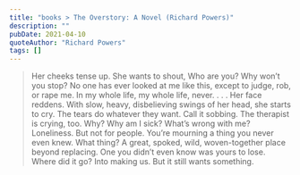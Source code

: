 ```yaml
---
title: "books > The Overstory: A Novel (Richard Powers)"
description: ""
pubDate: 2021-04-10
quoteAuthor: "Richard Powers"
tags: []
---
```


> Her cheeks tense up. She wants to shout, Who are you? Why won’t you stop? No one has ever looked at me like this, except to judge, rob, or rape me. In my whole life, my whole life, never. . . . Her face reddens. With slow, heavy, disbelieving swings of her head, she starts to cry. The tears do whatever they want. Call it sobbing. The therapist is crying, too. Why? Why am I sick? What’s wrong with me? Loneliness. But not for people. You’re mourning a thing you never even knew. What thing? A great, spoked, wild, woven-together place beyond replacing. One you didn’t even know was yours to lose. Where did it go? Into making us. But it still wants something.